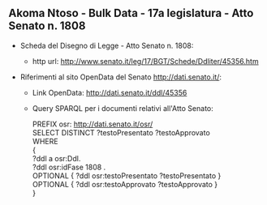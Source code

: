 ## Akoma Ntoso - Bulk Data - 17a legislatura - Atto Senato n. 1808 ##

* Scheda del Disegno di Legge - Atto Senato n. 1808:
	* http url: http://www.senato.it/leg/17/BGT/Schede/Ddliter/45356.htm

* Riferimenti al sito OpenData del Senato http://dati.senato.it/:
	* Link OpenData: http://dati.senato.it/ddl/45356
	* Query SPARQL per i documenti relativi all'Atto Senato:

        PREFIX osr: <http://dati.senato.it/osr/>  
		SELECT DISTINCT ?testoPresentato ?testoApprovato  
		WHERE  
		{  
		    ?ddl a osr:Ddl.  
		    ?ddl osr:idFase 1808 .  
		    OPTIONAL { ?ddl osr:testoPresentato ?testoPresentato }  
		    OPTIONAL { ?ddl osr:testoApprovato ?testoApprovato }  
		}
		